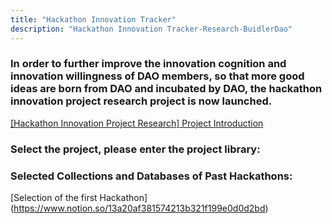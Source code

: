 ```yaml
---
title: "Hackathon Innovation Tracker"
description: "Hackathon Innovation Tracker-Research-BuidlerDao"
---
```


### In order to further improve the innovation cognition and innovation willingness of DAO members, so that more good ideas are born from DAO and incubated by DAO, the hackathon innovation project research project is now launched.

[[Hackathon Innovation Project Research] Project Introduction](https://www.notion.so/494c6e09d8d54db68b0c4c9a81749e72)

### Select the project, please enter the project library: [](https://www.notion.so/97fcefa445da4730aef00ffe44705638)

### Selected Collections and Databases of Past Hackathons:

[Selection of the first Hackathon] (https://www.notion.so/13a20af381574213b321f199e0d0d2bd)
